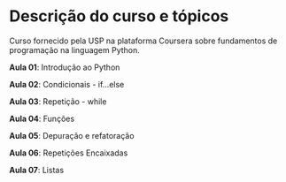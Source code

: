 # Descrição do curso e tópicos

Curso fornecido pela USP na plataforma Coursera sobre fundamentos de programação na linguagem Python.

**Aula 01**: Introdução ao Python

**Aula 02**: Condicionais - if...else

**Aula 03**: Repetição - while

**Aula 04**: Funções

**Aula 05**: Depuração e refatoração

**Aula 06**: Repetições Encaixadas

**Aula 07**: Listas

